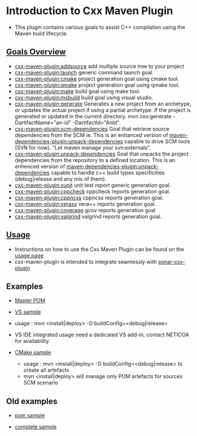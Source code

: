# Introduction to Cxx Maven Plugin
* This plugin contains various goals to assist C++ compilation using the Maven build lifecycle.

## [Goals Overview](http://neticoa.github.io/cxx-maven-plugin/plugin-info.html)
* [cxx-maven-plugin:addsource](http://neticoa.github.io/cxx-maven-plugin/addsource-mojo.html) add multiple source tree to your project
* [cxx-maven-plugin:launch](http://neticoa.github.io/cxx-maven-plugin/launch-mojo.html) generic command launch goal
* [cxx-maven-plugin:cmake](http://neticoa.github.io/cxx-maven-plugin/cmake-mojo.html) project generation goal using cmake tool.
* [cxx-maven-plugin:qmake](http://neticoa.github.io/cxx-maven-plugin/qmake-mojo.html) project generation goal using qmake tool.
* [cxx-maven-plugin:make](http://neticoa.github.io/cxx-maven-plugin/make-mojo.html) build goal using make tool.
* [cxx-maven-plugin:msbuild](http://neticoa.github.io/cxx-maven-plugin/msbuild-mojo.html) build goal using visual studio.
* [cxx-maven-plugin:generate](http://neticoa.github.io/cxx-maven-plugin/generate-mojo.html) Generates a new project from an archetype, or updates the actual project if using a partial archetype. If the project is generated or updated in the current directory. mvn cxx:generate -DartifactName="an-id" -DartifactId="AnId".
* [cxx-maven-plugin:scm-dependencies](http://neticoa.github.io/cxx-maven-plugin/scm-dependencies-mojo.html)	Goal that retrieve source dependencies from the SCM ie. This is an enhanced version of [maven-dependencies-plugin:unpack-dependencies](https://maven.apache.org/plugins/maven-dependency-plugin/unpack-dependencies-mojo.html) capable to drive SCM tools (SVN for now). "Let maven manage your svn:externals".
* [cxx-maven-plugin:unpack-dependencies](http://neticoa.github.io/cxx-maven-plugin/unpack-dependencies-mojo.html) Goal that unpacks the project dependencies from the repository to a defined location. This is an enhenced version of [maven-dependencies-plugin:unpack-dependencies](https://maven.apache.org/plugins/maven-dependency-plugin/unpack-dependencies-mojo.html) capable to handle c++ build types specificities (debug|release and any mix of them).
* [cxx-maven-plugin:xunit](http://neticoa.github.io/cxx-maven-plugin/xunit-mojo.html) unit test report generic generation goal.
* [cxx-maven-plugin:cppcheck](http://neticoa.github.io/cxx-maven-plugin/cppcheck-mojo.html) cppcheck reports generation goal.
* [cxx-maven-plugin:cppncss](http://neticoa.github.io/cxx-maven-plugin/cppncss-mojo.html) cppncss reports generation goal.
* [cxx-maven-plugin:veraxx](http://neticoa.github.io/cxx-maven-plugin/veraxx-mojo.html) vera++ reports generation goal.
* [cxx-maven-plugin:coverage](http://neticoa.github.io/cxx-maven-plugin/coverage-mojo.html) gcov reports generation goal
* [cxx-maven-plugin:valgrind](http://neticoa.github.io/cxx-maven-plugin/valgrind-mojo.html) valgrind reports generation goal.

## [Usage](http://neticoa.github.io/cxx-maven-plugin/plugin-info.html)
* Instructions on how to use the Cxx Maven Plugin can be found on the [usage page](http://neticoa.github.io/cxx-maven-plugin/plugin-info.html)
* cxx-maven-plugin is intended to integrate seamlessly with [sonar-cxx-plugin](https://github.com/SonarOpenCommunity/sonar-cxx)

## Examples
* [Master POM](https://github.com/Neticoa/cxx-maven-plugin/tree/gh-pages/neticoa.fr/pom.xml)

* [VS sample](https://github.com/Neticoa/cxx-maven-plugin/tree/gh-pages/nexus-maven-vs2008-sample) 
 * usage : mvn \<install|deploy> -D buildConfig=\<debug|release>
 * VS IDE integrated usage need a dedicated VS add-in, contact NETICOA for availability.

* [CMake sample](https://github.com/Neticoa/cxx-maven-plugin/tree/gh-pages/nexus-maven-cmake-sample)
  * usage : mvn \<install|deploy> -D buildConfig=\<debug|release> to create all artefacts
  * mvn \<install|deploy> will manage only POM artefacts for sources SCM scenario

## Old examples
* [pom sample](http://neticoa.github.io/cxx-maven-plugin/SAMPLE-OLD/pom.xml)

* [complete sample](https://github.com/Neticoa/cxx-maven-plugin/tree/gh-pages/SAMPLE-OLD)

